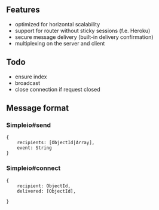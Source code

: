 ## Features

- optimized for horizontal scalability
- support for router without sticky sessions (f.e. Heroku)
- secure message delivery (built-in delivery confirmation)
- multiplexing on the server and client

## Todo
- ensure index
- broadcast
- close connection if request closed

## Message format

### Simpleio#send

    {
        recipients: [ObjectId|Array],
        event: String
    }

### Simpleio#connect

    {
        recipient: ObjectId,
        delivered: [ObjectId],

    }



